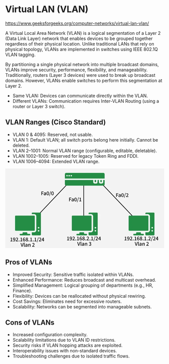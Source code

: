 # Virtual LAN (VLAN)

https://www.geeksforgeeks.org/computer-networks/virtual-lan-vlan/

A Virtual Local Area Network (VLAN) is a logical segmentation of a Layer 2 (Data Link Layer) network that enables devices to be grouped together regardless of their physical location. Unlike traditional LANs that rely on physical topology, VLANs are implemented in switches using IEEE 802.1Q VLAN tagging.

By partitioning a single physical network into multiple broadcast domains, VLANs improve security, performance, flexibility, and manageability. Traditionally, routers (Layer 3 devices) were used to break up broadcast domains. However, VLANs enable switches to perform this segmentation at Layer 2.

- Same VLAN: Devices can communicate directly within the VLAN.
- Different VLANs: Communication requires Inter-VLAN Routing (using a router or Layer 3 switch).

## VLAN Ranges (Cisco Standard)
- VLAN 0 & 4095: Reserved, not usable.
- VLAN 1: Default VLAN; all switch ports belong here initially. Cannot be deleted.
- VLAN 2–1001: Normal VLAN range (configurable, editable, deletable).
- VLAN 1002–1005: Reserved for legacy Token Ring and FDDI.
- VLAN 1006–4094: Extended VLAN range.

![0](./images/vlan.webp)

## Pros of VLANs
- Improved Security: Sensitive traffic isolated within VLANs.
- Enhanced Performance: Reduces broadcast and multicast overhead.
- Simplified Management: Logical grouping of departments (e.g., HR, Finance).
- Flexibility: Devices can be reallocated without physical rewiring.
- Cost Savings: Eliminates need for excessive routers.
- Scalability: Networks can be segmented into manageable subnets.

## Cons of VLANs
- Increased configuration complexity.
- Scalability limitations due to VLAN ID restrictions.
- Security risks if VLAN hopping attacks are exploited.
- Interoperability issues with non-standard devices.
- Troubleshooting challenges due to isolated traffic flows.
